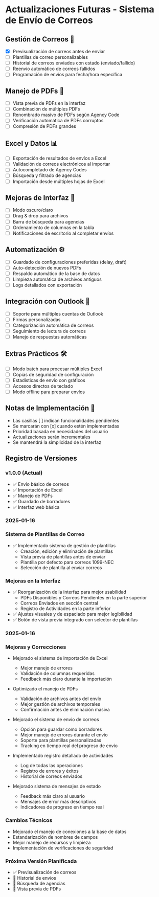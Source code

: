 # Actualizaciones Futuras - Sistema de Envío de Correos

## Gestión de Correos 📧
- [x] Previsualización de correos antes de enviar
- [ ] Plantillas de correo personalizables
- [ ] Historial de correos enviados con estado (enviado/fallido)
- [ ] Reenvío automático de correos fallidos
- [ ] Programación de envíos para fecha/hora específica

## Manejo de PDFs 📄
- [ ] Vista previa de PDFs en la interfaz
- [ ] Combinación de múltiples PDFs
- [ ] Renombrado masivo de PDFs según Agency Code
- [ ] Verificación automática de PDFs corruptos
- [ ] Compresión de PDFs grandes

## Excel y Datos 📊
- [ ] Exportación de resultados de envíos a Excel
- [ ] Validación de correos electrónicos al importar
- [ ] Autocompletado de Agency Codes
- [ ] Búsqueda y filtrado de agencias
- [ ] Importación desde múltiples hojas de Excel

## Mejoras de Interfaz 🎨
- [ ] Modo oscuro/claro
- [ ] Drag & drop para archivos
- [ ] Barra de búsqueda para agencias
- [ ] Ordenamiento de columnas en la tabla
- [ ] Notificaciones de escritorio al completar envíos

## Automatización ⚙️
- [ ] Guardado de configuraciones preferidas (delay, draft)
- [ ] Auto-detección de nuevos PDFs
- [ ] Respaldo automático de la base de datos
- [ ] Limpieza automática de archivos antiguos
- [ ] Logs detallados con exportación

## Integración con Outlook 📨
- [ ] Soporte para múltiples cuentas de Outlook
- [ ] Firmas personalizadas
- [ ] Categorización automática de correos
- [ ] Seguimiento de lectura de correos
- [ ] Manejo de respuestas automáticas

## Extras Prácticos 🛠️
- [ ] Modo batch para procesar múltiples Excel
- [ ] Copias de seguridad de configuración
- [ ] Estadísticas de envío con gráficos
- [ ] Accesos directos de teclado
- [ ] Modo offline para preparar envíos

## Notas de Implementación 📝
- Las casillas [ ] indican funcionalidades pendientes
- Se marcarán con [x] cuando estén implementadas
- Prioridad basada en necesidades del usuario
- Actualizaciones serán incrementales
- Se mantendrá la simplicidad de la interfaz

## Registro de Versiones
### v1.0.0 (Actual)
- ✅ Envío básico de correos
- ✅ Importación de Excel
- ✅ Manejo de PDFs
- ✅ Guardado de borradores
- ✅ Interfaz web básica

### 2025-01-16
### Sistema de Plantillas de Correo
- ✅ Implementado sistema de gestión de plantillas
  - Creación, edición y eliminación de plantillas
  - Vista previa de plantillas antes de enviar
  - Plantilla por defecto para correos 1099-NEC
  - Selección de plantilla al enviar correos

### Mejoras en la Interfaz
- ✅ Reorganización de la interfaz para mejor usabilidad
  - PDFs Disponibles y Correos Pendientes en la parte superior
  - Correos Enviados en sección central
  - Registro de Actividades en la parte inferior
- ✅ Ajustes visuales y de espaciado para mejor legibilidad
- ✅ Botón de vista previa integrado con selector de plantillas

### 2025-01-16
### Mejoras y Correcciones
- Mejorado el sistema de importación de Excel
  - Mejor manejo de errores
  - Validación de columnas requeridas
  - Feedback más claro durante la importación

- Optimizado el manejo de PDFs
  - Validación de archivos antes del envío
  - Mejor gestión de archivos temporales
  - Confirmación antes de eliminación masiva

- Mejorado el sistema de envío de correos
  - Opción para guardar como borradores
  - Mejor manejo de errores durante el envío
  - Soporte para plantillas personalizadas
  - Tracking en tiempo real del progreso de envío

- Implementado registro detallado de actividades
  - Log de todas las operaciones
  - Registro de errores y éxitos
  - Historial de correos enviados

- Mejorado sistema de mensajes de estado
  - Feedback más claro al usuario
  - Mensajes de error más descriptivos
  - Indicadores de progreso en tiempo real

### Cambios Técnicos
- Mejorado el manejo de conexiones a la base de datos
- Estandarización de nombres de campos
- Mejor manejo de recursos y limpieza
- Implementación de verificaciones de seguridad

### Próxima Versión Planificada
- ✅ Previsualización de correos
- 🔄 Historial de envíos
- 🔄 Búsqueda de agencias
- 🔄 Vista previa de PDFs